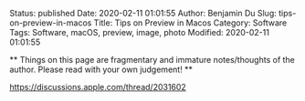 Status: published
Date: 2020-02-11 01:01:55
Author: Benjamin Du
Slug: tips-on-preview-in-macos
Title: Tips on Preview in Macos
Category: Software
Tags: Software, macOS, preview, image, photo
Modified: 2020-02-11 01:01:55

**
Things on this page are fragmentary and immature notes/thoughts of the author.
Please read with your own judgement!
**


https://discussions.apple.com/thread/2031602